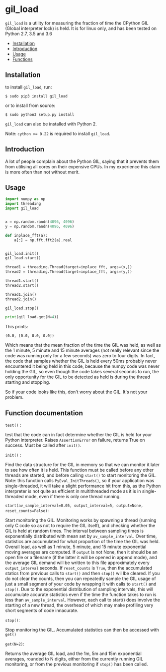 # gil_load

`gil_load` is a utility for measuring the fraction of time the CPython GIL
(Global interpreter lock) is held. It is for linux only, and has been tested
on Python 2.7, 3.5 and 3.6

  * [Installation](#installation)
  * [Introduction](#introduction)
  * [Usage](#usage)
  * [Functions](#functions)


## Installation

to install `gil_load`, run:

```
$ sudo pip3 install gil_load
```

or to install from source:

```
$ sudo python3 setup.py install
```

`gil_load` can also be installed with Python 2.

Note: `cython >= 0.22` is required to install `gil_load`.

## Introduction

A lot of people complain about the Python GIL, saying that it prevents them
from utilising all cores on their expensive CPUs. In my experience this claim
is more often than not without merit.

## Usage

```python
import numpy as np
import threading
import gil_load


x = np.random.randn(4096, 4096)
y = np.random.randn(4096, 4096)

def inplace_fft(a):
    a[:] = np.fft.fft2(a).real


gil_load.init()
gil_load.start()

thread1 = threading.Thread(target=inplace_fft, args=(x,))
thread2 = threading.Thread(target=inplace_fft, args=(y,))

thread1.start()
thread2.start()

thread1.join()
thread2.join()

gil_load.stop()

print(gil_load.get(N=4))

```

This prints:

```
(0.0, [0.0, 0.0, 0.0])
```

Which means that the mean fraction of the time the GIL was held, as well as
the 1 minute, 5 minute and 15 minute averages (not really relevant since the
code was running only for a few seconds) was zero to four digits. In fact, the
code that samples whether the GIL is held every 50ms probably never
encountered it being held in this code, because the numpy code was never
holding the GIL, so even though the code takes several seconds to run, the
only opportunity for the GIL to be detected as held is during the thread
starting and stopping.

So if your code looks like this, don't worry about the GIL. It's not your problem.

## Function documentation

`test()` :

test that the code can in fact determine whether the GIL is held for your
Python interpreter. Raises `AssertionError` on failure, returns True on
success. Must be called after `init()`.

`init()` :

Find the data structure for the GIL in memory so that we can monitor it later
to see how often it is held. This function must be called before any other
threads are started, and before calling `start()` to start monitoring the GIL.
Note: this function calls `PyEval_InitThreads()`, so if your application was
single-threaded, it will take a slight performance hit from this, as the
Python interpreter is not quite as efficient in multithreaded mode as it is in
single-threaded mode, even if there is only one thread running.

`start(av_sample_interval=0.05, output_interval=5, output=None, reset_counts=False)`:

Start monitoring the GIL. Monitoring works by spawning a thread (running only
C code so as not to require the GIL itself), and checking whether the GIL is
held at random times. The interval between sampling times is exponentially
distributed with mean set by `av_sample_interval`. Over time, statistics are
accumulated for what proportion of the time the GIL was held. Overall load, as
well as 1 minute, 5 minute, and 15 minute exponential moving averages are
computed. If `output` is not None, then it should be an open file or a
filename (if the latter it will be opened in append mode), and the average GIL
demand will be written to this file approximately every `output_interval`
seconds. If `reset_counts` is `True`, then the accumulated statics from
previous calls to `start()` and then `stop()` wil lbe cleared. If you do not
clear the counts, then you can repeatedly sample the GIL usage of just a small
segment of your code by wrapping it with calls to `start()` and `stop()`. Due
to the exponential distribution of sampling intervals, this will accumulate
accurate statistics even if the time the function takes to run is less than
`av_sample_interval`. However, each call to start() does involve the starting of
a new thread, the overhead of which may make profiling very short segments of
code innacurate.

`stop()`:

Stop monitoring the GIL. Accumulated statistics can then be accessed with `get()`

`get(N=2)`:

Returns the average GIL load, and the 1m, 5m and 15m exponential averages,
rounded to N digits, either from the currently running GIL monitoring, or from
the previous monitoring if `stop()` has been called.
